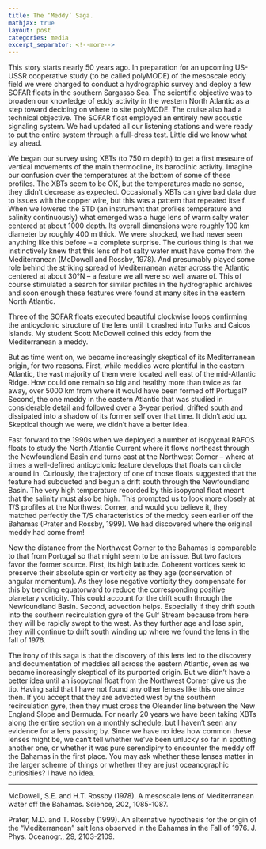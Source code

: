 ```yaml
---
title: The ‘Meddy’ Saga. 
mathjax: true
layout: post
categories: media
excerpt_separator: <!--more-->
---
```


This story starts nearly 50 years ago. In preparation for an upcoming US-USSR cooperative study (to be called polyMODE) of the mesoscale eddy field we were charged to conduct a hydrographic survey and deploy a few SOFAR floats in the southern Sargasso Sea. The scientific objective was to broaden our knowledge of eddy activity in the western North Atlantic as a step toward deciding on where to site polyMODE. The cruise also had a technical objective. The SOFAR float employed an entirely new acoustic signaling system. We had updated all our listening stations and were ready to put the entire system through a full-dress test. Little did we know what lay ahead.
<!--more-->

We began our survey using XBTs (to 750 m depth) to get a first measure of vertical movements of the main thermocline, its baroclinic activity. Imagine our confusion over the temperatures at the bottom of some of these profiles. The XBTs seem to be OK, but the temperatures made no sense, they didn’t decrease as expected. Occasionally XBTs can give bad data due to issues with the copper wire, but this was a pattern that repeated itself. When we lowered the STD (an instrument that profiles temperature and salinity continuously) what emerged was a huge lens of warm salty water centered at about 1000 depth. Its overall dimensions were roughly 100 km diameter by roughly 400 m thick. We were shocked, we had never seen anything like this before – a complete surprise. The curious thing is that we instinctively knew that this lens of hot salty water must have come from the Mediterranean (McDowell and Rossby, 1978). And presumably  played some role behind the striking spread of Mediterranean water across the Atlantic centered at about 30°N – a feature we all were so well aware of. This of course stimulated a search for similar profiles in the hydrographic archives and soon enough these features were found at many sites in the eastern North Atlantic.

Three of the SOFAR floats executed beautiful clockwise loops confirming the anticyclonic structure of the lens until it crashed into Turks and Caicos Islands. My student Scott McDowell coined this eddy from the Mediterranean a meddy. 

But as time went on, we became increasingly skeptical of its Mediterranean origin, for two reasons. First, while meddies were plentiful in the eastern Atlantic, the vast majority of them were located well east of the mid-Atlantic Ridge. How could one remain so big and healthy more than twice as far away, over 5000 km from where it would have been formed off Portugal? Second, the one meddy in the eastern Atlantic that was studied in considerable detail and followed over a 3-year period, drifted south and dissipated into a shadow of its former self over that time. It didn’t add up. Skeptical though we were, we didn’t have a better idea. 

Fast forward to the 1990s when we deployed a number of isopycnal RAFOS floats to study the North Atlantic Current where it flows northeast through the Newfoundland Basin and turns east at the Northwest Corner – where at times a well-defined anticyclonic feature develops that floats can circle around in. Curiously, the trajectory of one of those floats suggested that the feature had subducted and begun a drift south through the Newfoundland Basin. The very high temperature recorded by this isopycnal float meant that the salinity must also be high. This prompted us to look more closely at T/S profiles at the Northwest Corner, and would you believe it, they matched perfectly the T/S characteristics of the meddy seen earlier off the Bahamas (Prater and Rossby, 1999). We had discovered where the original meddy had come from! 

Now the distance from the Northwest Corner to the Bahamas is comparable to that from Portugal so that might seem to be an issue. But two factors favor the former source. First, its high latitude. Coherent vortices seek to preserve their absolute spin or vorticity as they age (conservation of angular momentum). As they lose negative vorticity they compensate for this by trending equatorward to reduce the corresponding positive planetary vorticity. This could account for the drift south through the Newfoundland Basin. Second, advection helps. Especially if they drift south into the southern recirculation gyre of the Gulf Stream because from here they will be rapidly swept to the west. As they further age and lose spin, they will continue to drift south winding up where we found the lens in the fall of 1976. 

The irony of this saga is that the discovery of this lens led to the discovery and documentation of meddies all across the eastern Atlantic, even as we became increasingly skeptical of its purported origin. But we didn’t have a better idea until an isopycnal float from the Northwest Corner give us the tip. Having said that I have not found any other lenses like this one since then. If you accept that they are advected west by the southern recirculation gyre, then they must cross the Oleander line between the New England Slope and Bermuda. For nearly 20 years we have been taking XBTs along the entire section on a monthly schedule, but I haven’t seen any evidence for a lens passing by. Since we have no idea how common these lenses might be, we can’t tell whether we’ve been unlucky so far in spotting another one, or whether it was pure serendipiry to encounter the meddy off the Bahamas in the first place. You may ask whether these lenses matter in the larger scheme of things or whether they are just oceanographic curiosities? I have no idea.

- - - - -
McDowell, S.E. and H.T. Rossby (1978).  A mesoscale lens of Mediterranean water off the Bahamas.  Science, 202, 1085-1087.

Prater, M.D. and T. Rossby (1999).  An alternative hypothesis for the origin of the “Mediterranean” salt lens observed in the Bahamas in the Fall of 1976. J. Phys. Oceanogr., 29, 2103-2109.
